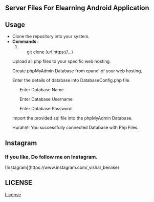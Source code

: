 ## Server Files For Elearning Android Application

## Usage
- Clone the repository into your system.
- <b>Commands :</b>
  1. <ol>git clone (url https://...)</ol>
<ul>Upload all php files to your specific web hosting.</ul>
<ul>Create phpMyAdmin Database from cpanel of your web hosting.</ul>
<ul>Enter the details of database into DatabaseConfig.php file.
<ol>Enter Database Name</ol>
<ol>Enter Database Username</ol>
<ol>Enter Database Password</ol>
</ul>
<ul>Import the provided sql file into the phpMyAdmin Database.</ul>
<ul>Hurahh!! You successfully connected Database with Php Files.</ul>

## Instagram
<h3>If you like, Do follow me on Instagram.</h3>
[Instagram](https://www.instagram.com/_vishal_benake)

## LICENSE
[License](License)
